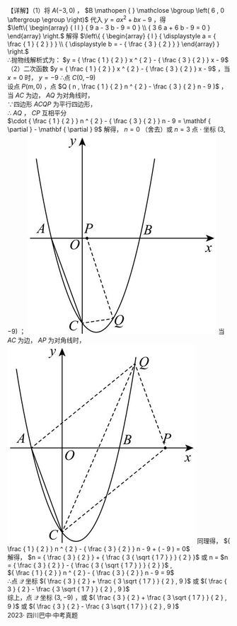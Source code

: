 【详解】（1）将 $A \left( - 3 , 0 \right)$ ， $B \mathopen { } \mathclose \bgroup \left( 6 , 0 \aftergroup \egroup \right)$ 代入 $y = a x ^ { 2 } + b x - 9$ ，得  
$\left\{ \begin{array} { l l } { 9 a - 3 b - 9 = 0 } \\ { 3 6 a + 6 b - 9 = 0 } \end{array} \right.$ 解得 $\left\{ { \begin{array} { l } { \displaystyle a = { \frac { 1 } { 2 } } } \\ { \displaystyle b = - { \frac { 3 } { 2 } } } \end{array} } \right.$   
∴抛物线解析式为： $y = { \frac { 1 } { 2 } } x ^ { 2 } - { \frac { 3 } { 2 } } x - 9$ （2）二次函数 $y = { \frac { 1 } { 2 } } x ^ { 2 } - { \frac { 3 } { 2 } } x - 9$ ，当 $x = 0$ 时， $y = - 9$ ∴点 $C ( 0 , - 9 )$   
设点 $P ( m , 0 )$ ，点 $Q ( n , \frac { 1 } { 2 } n ^ { 2 } - \frac { 3 } { 2 } n - 9 )$ ，  
当 $A C$ 为边， $A Q$ 为对角线时，  
∵四边形 $A C Q P$ 为平行四边形，  
∴ $A Q$ ， $C P$ 互相平分  
$\cdot { \frac { 1 } { 2 } } n ^ { 2 } - { \frac { 3 } { 2 } } n - 9 = \mathbf { \partial } - \mathbf { \partial } 9$ 解得， $n = 0$ （舍去）或 $n = 3$ 点 $\cdot$ 坐标 $( 3 , - 9 )$ ；
![](<../../qs_image_DB/专题3-2_一网打尽14类·二次函数的存在性问题（解析版）_/2100f45636919dd77665414014265e06d687ba2dd26659c62b5e022cae5a6811.jpg>)
当 $A C$ 为边， $A P$ 为对角线时，
![](<../../qs_image_DB/专题3-2_一网打尽14类·二次函数的存在性问题（解析版）_/e0d2f2a9242de12a4e4c48b6519c59f7a2c492086cc18facf9eff80deab2ab91.jpg>)
同理得， ${ \frac { 1 } { 2 } } n ^ { 2 } - { \frac { 3 } { 2 } } n - 9 + ( - 9 ) = 0$   
解得， $n = { \frac { 3 } { 2 } } + { \frac { 3 { \sqrt { 1 7 } } } { 2 } }$ 或 n = $n = { \frac { 3 } { 2 } } - { \frac { 3 { \sqrt { 1 7 } } } { 2 } }$ ,  
${ \frac { 1 } { 2 } } n ^ { 2 } - { \frac { 3 } { 2 } } n - 9 = 9$   
∴点 $\mathcal { Q }$ 坐标 $( \frac { 3 } { 2 } + \frac { 3 \sqrt { 1 7 } } { 2 } , 9 )$ 或 $( \frac { 3 } { 2 } - \frac { 3 \sqrt { 1 7 } } { 2 } , 9 )$   
综上，点 $\mathcal { Q }$ 坐标 $( 3 , - 9 )$ ，或 $( \frac { 3 } { 2 } + \frac { 3 \sqrt { 1 7 } } { 2 } , 9 )$ 或 $( \frac { 3 } { 2 } - \frac { 3 \sqrt { 1 7 } } { 2 } , 9 )$   
$2 0 2 3 \cdot$ 四川巴中·中考真题
